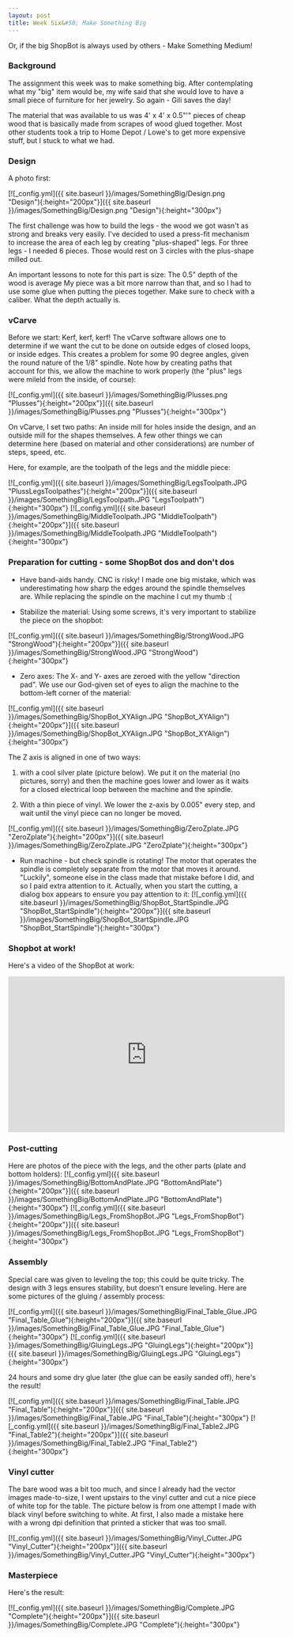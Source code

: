 ```yaml
---
layout: post
title: Week Six&#58; Make Something Big
---
```


Or, if the big ShopBot is always used by others - Make Something Medium!

### Background

The assignment this week was to make something big. After contemplating what my "big" item would be, my wife said that she would love to have a small piece of furniture for her jewelry. So again - Gili saves the day!

The material that was available to us was 4' x 4' x 0.5"'" pieces of cheap wood that is basically made from scrapes of wood glued together. Most other students took a trip to Home Depot / Lowe's to get more expensive stuff, but I stuck to what we had.

### Design

A photo first:

[![_config.yml]({{ site.baseurl }}/images/SomethingBig/Design.png "Design"){:height="200px"}]({{ site.baseurl }}/images/SomethingBig/Design.png "Design"){:height="300px"} 

The first challenge was how to build the legs - the wood we got wasn't as strong and breaks very easily. I've decided to used a press-fit mechanism to increase the area of each leg by creating "plus-shaped" legs. For three legs - I needed 6 pieces. Those would rest on 3 circles with the plus-shape milled out.

An important lessons to note for this part is size: The 0.5" depth of the wood is average My piece was a bit more narrow than that, and so I had to use some glue when putting the pieces together. Make sure to check with a caliber. What the depth actually is.

### vCarve

Before we start: Kerf, kerf, kerf! The vCarve software allows one to determine if we want the cut to be done on outside edges of closed loops, or inside edges. This creates a problem for some 90 degree angles, given the round nature of the 1/8" spindle. Note how by creating paths that account for this, we allow the machine to work properly (the "plus" legs were mileld from the inside, of course):

[![_config.yml]({{ site.baseurl }}/images/SomethingBig/Plusses.png "Plusses"){:height="200px"}]({{ site.baseurl }}/images/SomethingBig/Plusses.png "Plusses"){:height="300px"} 

On vCarve, I set two paths: An inside mill for holes inside the design, and an outside mill for the shapes themselves. A few other things we can determine here (based on material and other considerations) are number of steps, speed, etc.

Here, for example, are the toolpath of the legs and the middle piece:

[![_config.yml]({{ site.baseurl }}/images/SomethingBig/LegsToolpath.JPG "PlussLegsToolpathes"){:height="200px"}]({{ site.baseurl }}/images/SomethingBig/LegsToolpath.JPG "LegsToolpath"){:height="300px"} 
[![_config.yml]({{ site.baseurl }}/images/SomethingBig/MiddleToolpath.JPG "MiddleToolpath"){:height="200px"}]({{ site.baseurl }}/images/SomethingBig/MiddleToolpath.JPG "MiddleToolpath"){:height="300px"} 

### Preparation for cutting - some ShopBot dos and don't dos

* Have band-aids handy. CNC is risky! I made one big mistake, which was underestimating how sharp the edges around the spindle themselves are. While replacing the spindle on the machine I cut my thumb :(

* Stabilize the material: Using some screws, it's very important to stabilize the piece on the shopbot:

[![_config.yml]({{ site.baseurl }}/images/SomethingBig/StrongWood.JPG "StrongWood"){:height="200px"}]({{ site.baseurl }}/images/SomethingBig/StrongWood.JPG "StrongWood"){:height="300px"} 

* Zero axes: The X- and Y- axes are zeroed with the yellow "direction pad". We use our God-given set of eyes to align the machine to the bottom-left corner of the material:

[![_config.yml]({{ site.baseurl }}/images/SomethingBig/ShopBot_XYAlign.JPG "ShopBot_XYAlign"){:height="200px"}]({{ site.baseurl }}/images/SomethingBig/ShopBot_XYAlign.JPG "ShopBot_XYAlign"){:height="300px"} 

The Z axis is aligned in one of two ways: 

1. with a cool silver plate (picture below). We put it on the material (no pictures, sorry) and then the machine goes lower and lower as it waits for a closed electrical loop between the machine and the spindle. 

2. With a thin piece of vinyl. We lower the z-axis by 0.005" every step, and wait until the vinyl piece can no longer be moved.

[![_config.yml]({{ site.baseurl }}/images/SomethingBig/ZeroZplate.JPG "ZeroZplate"){:height="200px"}]({{ site.baseurl }}/images/SomethingBig/ZeroZplate.JPG "ZeroZplate"){:height="300px"} 

* Run machine - but check spindle is rotating! The motor that operates the spindle is completely separate from the motor that moves it around. "Luckily", someone else in the class made that mistake before I did, and so I paid extra attention to it. Actually, when you start the cutting, a dialog box appears to ensure you pay attention to it:
[![_config.yml]({{ site.baseurl }}/images/SomethingBig/ShopBot_StartSpindle.JPG "ShopBot_StartSpindle"){:height="200px"}]({{ site.baseurl }}/images/SomethingBig/ShopBot_StartSpindle.JPG "ShopBot_StartSpindle"){:height="300px"} 

### Shopbot at work!

Here's a video of the ShopBot at work:

<iframe width="560" height="315" src="https://www.youtube.com/embed/XGuUi1eeXtk" frameborder="0" allowfullscreen></iframe>

### Post-cutting

Here are photos of the piece with the legs, and the other parts (plate and bottom holders):
[![_config.yml]({{ site.baseurl }}/images/SomethingBig/BottomAndPlate.JPG "BottomAndPlate"){:height="200px"}]({{ site.baseurl }}/images/SomethingBig/BottomAndPlate.JPG "BottomAndPlate"){:height="300px"} 
[![_config.yml]({{ site.baseurl }}/images/SomethingBig/Legs_FromShopBot.JPG "Legs_FromShopBot"){:height="200px"}]({{ site.baseurl }}/images/SomethingBig/Legs_FromShopBot.JPG "Legs_FromShopBot"){:height="300px"} 

### Assembly

Special care was given to leveling the top; this could be quite tricky. The design with 3 legs ensures stability, but doesn't ensure leveling. Here are some pictures of the gluing / assembly process:

[![_config.yml]({{ site.baseurl }}/images/SomethingBig/Final_Table_Glue.JPG "Final_Table_Glue"){:height="200px"}]({{ site.baseurl }}/images/SomethingBig/Final_Table_Glue.JPG "Final_Table_Glue"){:height="300px"} 
[![_config.yml]({{ site.baseurl }}/images/SomethingBig/GluingLegs.JPG "GluingLegs"){:height="200px"}]({{ site.baseurl }}/images/SomethingBig/GluingLegs.JPG "GluingLegs"){:height="300px"} 

24 hours and some dry glue later (the glue can be easily sanded off), here's the result!

[![_config.yml]({{ site.baseurl }}/images/SomethingBig/Final_Table.JPG "Final_Table"){:height="200px"}]({{ site.baseurl }}/images/SomethingBig/Final_Table.JPG "Final_Table"){:height="300px"} 
[![_config.yml]({{ site.baseurl }}/images/SomethingBig/Final_Table2.JPG "Final_Table2"){:height="200px"}]({{ site.baseurl }}/images/SomethingBig/Final_Table2.JPG "Final_Table2"){:height="300px"} 

### Vinyl cutter

The bare wood was a bit too much, and since I already had the vector images made-to-size, I went upstairs to the vinyl cutter and cut a nice piece of white top for the table. The picture below is from one attempt I made with black vinyl before switching to white. At first, I also made a mistake here with a wrong dpi definition that printed a sticker that was too small.

[![_config.yml]({{ site.baseurl }}/images/SomethingBig/Vinyl_Cutter.JPG "Vinyl_Cutter"){:height="200px"}]({{ site.baseurl }}/images/SomethingBig/Vinyl_Cutter.JPG "Vinyl_Cutter"){:height="300px"} 

### Masterpiece

Here's the result:

[![_config.yml]({{ site.baseurl }}/images/SomethingBig/Complete.JPG "Complete"){:height="200px"}]({{ site.baseurl }}/images/SomethingBig/Complete.JPG "Complete"){:height="300px"} 





